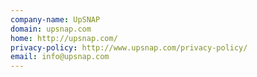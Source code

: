 ```yaml
---
company-name: UpSNAP
domain: upsnap.com
home: http://upsnap.com/
privacy-policy: http://www.upsnap.com/privacy-policy/
email: info@upsnap.com
---
```




